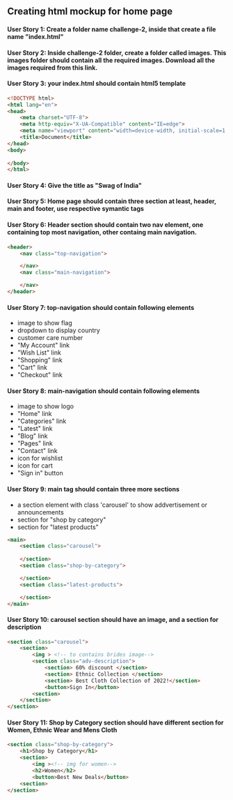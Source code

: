 ## Creating html mockup for home page

#### User Story 1: Create a folder name challenge-2, inside that create a file name "index.html"

#### User Story 2: Inside challenge-2 folder, create a folder called images. This images folder should contain all the required images. Download all the images required from this link.

#### User Story 3: your index.html should contain html5 template
```html
<!DOCTYPE html>
<html lang="en">
<head>
    <meta charset="UTF-8">
    <meta http-equiv="X-UA-Compatible" content="IE=edge">
    <meta name="viewport" content="width=device-width, initial-scale=1.0">
    <title>Document</title>
</head>
<body>
    
</body>
</html>
```

#### User Story 4: Give the title as "Swag of India"

#### User Story 5: Home page should contain three section at least, header, main and footer, use respective symantic tags

#### User Story 6: Header section should contain two nav element, one containing top most navigation, other containg main navigation.

```html
<header>
    <nav class="top-navigation">

    </nav>
    <nav class="main-navigation">

    </nav>
</header>
```

#### User Story 7: top-navigation should contain following elements
+ image to show flag
+ dropdown to display country
+ customer care number
+ "My Account" link
+ "Wish List" link
+ "Shopping" link
+ "Cart" link
+ "Checkout" link

#### User Story 8: main-navigation should contain following elements
+ image to show logo
+ "Home" link
+ "Categories" link
+ "Latest" link
+ "Blog" link
+ "Pages" link
+ "Contact" link
+ icon for wishlist
+ icon for cart
+ "Sign in" button

#### User Story 9: main tag should contain three more sections 
+ a section element with class 'carousel' to show addvertisement or announcements
+ section for "shop by category"
+ section for "latest products"

```html
<main>
    <section class="carousel">
    
    </section>
    <section class="shop-by-category">

    </section>
    <section class="latest-products">

    </section>
</main>
```

#### User Story 10: carousel section should have an image, and a section for description

```html
<section class="carousel">
    <section>
        <img > <!-- to contains brides image-->
        <section class="adv-description">
            <section> 60% discount </section>
            <section> Ethnic Collection </section>
            <section> Best Cloth Collection of 2022!</section>
            <button>Sign In</button>
        <section>
    </section>
</section>
```

#### User Story 11: Shop by Category section should have different section for Women, Ethnic Wear and Mens Cloth
```html
<section class="shop-by-category">
    <h1>Shop by Category</h1>
    <section>
        <img ><!-- img for women-->
        <h2>Women</h2>
        <button>Best New Deals</button>
    <section>
</section>
```



